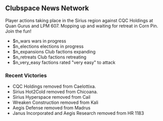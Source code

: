 
## Clubspace News Network

Player actions taking place in the Sirius region
against CQC Holdings at Quan Gurus and LPM 607.  Mopping up
and waiting for retreat in Corn Pin. Join the fun!

* $n_wars wars in progress
* $n_elections elections in progress
* $n_expansions Club factions expanding
* $n_retreats Club factions retreating
* $n_very_easy factions rated "very easy" to attack

### Recent Victories

* CQC Holdings removed from Caelottixa.
* Sirius Hot2Cold removed from Chicoana.
* Sirius Hyperspace removed from Cail
* Wreaken Construction removed from Kali
* Aegis Defense removed from Madrus
* Janus Incorporated and Aegis Research removed from HR 1183
